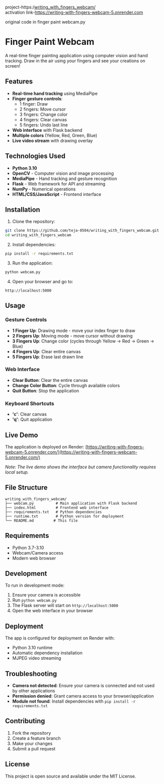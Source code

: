 project-https:/[writing_with_fingers_webcam/](https://teja-0504.github.io/writing_with_fingers_webcam/templates/)                                                                                    
activation link-https://writing-with-fingers-webcam-5.onrender.com

original code in finger paint webcam.py
# Finger Paint Webcam

A real-time finger painting application using computer vision and hand tracking. Draw in the air using your fingers and see your creations on screen!

## Features

- **Real-time hand tracking** using MediaPipe
- **Finger gesture controls**:
  - 1 finger: Draw
  - 2 fingers: Move cursor
  - 3 fingers: Change color
  - 4 fingers: Clear canvas
  - 5 fingers: Undo last line
- **Web interface** with Flask backend
- **Multiple colors** (Yellow, Red, Green, Blue)
- **Live video stream** with drawing overlay

## Technologies Used

- **Python 3.10**
- **OpenCV** - Computer vision and image processing
- **MediaPipe** - Hand tracking and gesture recognition
- **Flask** - Web framework for API and streaming
- **NumPy** - Numerical operations
- **HTML/CSS/JavaScript** - Frontend interface

## Installation

1. Clone the repository:
```bash
git clone https://github.com/teja-0504/writing_with_fingers_webcam.git
cd writing_with_fingers_webcam
```

2. Install dependencies:
```bash
pip install -r requirements.txt
```

3. Run the application:
```bash
python webcam.py
```

4. Open your browser and go to:
```
http://localhost:5000
```

## Usage

### Gesture Controls

- **1 Finger Up**: Drawing mode - move your index finger to draw
- **2 Fingers Up**: Moving mode - move cursor without drawing
- **3 Fingers Up**: Change color (cycles through Yellow → Red → Green → Blue)
- **4 Fingers Up**: Clear entire canvas
- **5 Fingers Up**: Erase last drawn line

### Web Interface

- **Clear Button**: Clear the entire canvas
- **Change Color Button**: Cycle through available colors
- **Quit Button**: Stop the application

### Keyboard Shortcuts

- **'c'**: Clear canvas
- **'q'**: Quit application

## Live Demo

The application is deployed on Render: [https://writing-with-fingers-webcam-5.onrender.com/](https://writing-with-fingers-webcam-5.onrender.com/)

*Note: The live demo shows the interface but camera functionality requires local setup.*

## File Structure

```
writing_with_fingers_webcam/
├── webcam.py          # Main application with Flask backend
├── index.html         # Frontend web interface
├── requirements.txt   # Python dependencies
├── runtime.txt        # Python version for deployment
└── README.md         # This file
```

## Requirements

- Python 3.7-3.10
- Webcam/Camera access
- Modern web browser

## Development

To run in development mode:

1. Ensure your camera is accessible
2. Run `python webcam.py`
3. The Flask server will start on `http://localhost:5000`
4. Open the web interface in your browser

## Deployment

The app is configured for deployment on Render with:
- Python 3.10 runtime
- Automatic dependency installation
- MJPEG video streaming

## Troubleshooting

- **Camera not detected**: Ensure your camera is connected and not used by other applications
- **Permission denied**: Grant camera access to your browser/application
- **Module not found**: Install dependencies with `pip install -r requirements.txt`

## Contributing

1. Fork the repository
2. Create a feature branch
3. Make your changes
4. Submit a pull request

## License

This project is open source and available under the MIT License.
